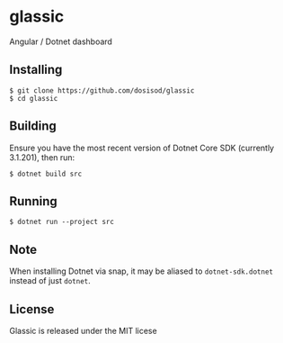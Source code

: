 # glassic

Angular / Dotnet dashboard

## Installing

```
$ git clone https://github.com/dosisod/glassic
$ cd glassic
```

## Building

Ensure you have the most recent version of Dotnet Core SDK (currently 3.1.201), then run:

```
$ dotnet build src
```

## Running

```
$ dotnet run --project src
```

## Note

When installing Dotnet via snap, it may be aliased to `dotnet-sdk.dotnet` instead of just `dotnet`.

## License

Glassic is released under the MIT licese
